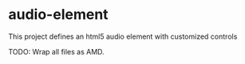audio-element
=============

This project defines an html5 audio element with customized controls

TODO:
Wrap all files as AMD.
